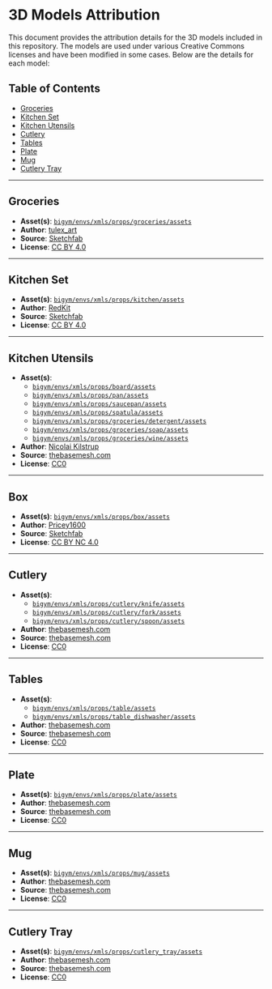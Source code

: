 # 3D Models Attribution

This document provides the attribution details for the 3D models included in this repository. The models are used under various Creative Commons licenses and have been modified in some cases. Below are the details for each model:

## Table of Contents

- [Groceries](#groceries)
- [Kitchen Set](#kitchen-set)
- [Kitchen Utensils](#kitchen-utensils)
- [Cutlery](#cutlery)
- [Tables](#tables)
- [Plate](#plate)
- [Mug](#mug)
- [Cutlery Tray](#cutlery-tray)

---

## Groceries

- **Asset(s)**: [`bigym/envs/xmls/props/groceries/assets`](https://github.com/chernyadev/bigym/tree/master/bigym/envs/xmls/props/groceries/assets)
- **Author**: [tulex_art](https://sketchfab.com/CassioFernandes)
- **Source**: [Sketchfab](https://skfb.ly/6RCNy)
- **License**: [CC BY 4.0](https://creativecommons.org/licenses/by/4.0/)

---

## Kitchen Set

- **Asset(s)**: [`bigym/envs/xmls/props/kitchen/assets`](https://github.com/chernyadev/bigym/tree/master/bigym/envs/xmls/props/kitchen/assets)
- **Author**: [RedKit](https://sketchfab.com/redkitpro)
- **Source**: [Sketchfab](https://skfb.ly/6SXBW)
- **License**: [CC BY 4.0](https://creativecommons.org/licenses/by/4.0/)

---

## Kitchen Utensils

- **Asset(s)**:
  - [`bigym/envs/xmls/props/board/assets`](https://github.com/chernyadev/bigym/tree/master/bigym/envs/xmls/props/board/assets)
  - [`bigym/envs/xmls/props/pan/assets`](https://github.com/chernyadev/bigym/tree/master/bigym/envs/xmls/props/pan/assets)
  - [`bigym/envs/xmls/props/saucepan/assets`](https://github.com/chernyadev/bigym/tree/master/bigym/envs/xmls/props/saucepan/assets)
  - [`bigym/envs/xmls/props/spatula/assets`](https://github.com/chernyadev/bigym/tree/master/bigym/envs/xmls/props/spatula/assets)
  - [`bigym/envs/xmls/props/groceries/detergent/assets`](https://github.com/chernyadev/bigym/tree/master/bigym/envs/xmls/props/groceries/detergent/assets)
  - [`bigym/envs/xmls/props/groceries/soap/assets`](https://github.com/chernyadev/bigym/tree/master/bigym/envs/xmls/props/groceries/soap/assets)
  - [`bigym/envs/xmls/props/groceries/wine/assets`](https://github.com/chernyadev/bigym/tree/master/bigym/envs/xmls/props/groceries/wine/assets)
- **Author**: [Nicolai Kilstrup](https://sketchfab.com/nkilstrup)
- **Source**: [thebasemesh.com](https://thebasemesh.com)
- **License**: [CC0](https://creativecommons.org/publicdomain/zero/1.0/)

---

## Box

- **Asset(s)**: [`bigym/envs/xmls/props/box/assets`](https://github.com/chernyadev/bigym/tree/master/bigym/envs/xmls/props/box/assets)
- **Author**: [Pricey1600](https://sketchfab.com/Pricey1600)
- **Source**: [Sketchfab](https://skfb.ly/6ZWFF)
- **License**: [CC BY NC 4.0](https://creativecommons.org/licenses/by-nc/4.0/)

---

## Cutlery

- **Asset(s)**:
  - [`bigym/envs/xmls/props/cutlery/knife/assets`](https://github.com/chernyadev/bigym/tree/master/bigym/envs/xmls/props/cutlery/knife/assets)
  - [`bigym/envs/xmls/props/cutlery/fork/assets`](https://github.com/chernyadev/bigym/tree/master/bigym/envs/xmls/props/cutlery/fork/assets)
  - [`bigym/envs/xmls/props/cutlery/spoon/assets`](https://github.com/chernyadev/bigym/tree/master/bigym/envs/xmls/props/cutlery/spoon/assets)
- **Author**: [thebasemesh.com](https://thebasemesh.com)
- **Source**: [thebasemesh.com](https://thebasemesh.com)
- **License**: [CC0](https://creativecommons.org/publicdomain/zero/1.0/)

---

## Tables

- **Asset(s)**:
  - [`bigym/envs/xmls/props/table/assets`](https://github.com/chernyadev/bigym/tree/master/bigym/envs/xmls/props/table/assets)
  - [`bigym/envs/xmls/props/table_dishwasher/assets`](https://github.com/chernyadev/bigym/tree/master/bigym/envs/xmls/props/table_dishwasher/assets)
- **Author**: [thebasemesh.com](https://thebasemesh.com)
- **Source**: [thebasemesh.com](https://thebasemesh.com)
- **License**: [CC0](https://creativecommons.org/publicdomain/zero/1.0/)

---

## Plate

- **Asset(s)**: [`bigym/envs/xmls/props/plate/assets`](https://github.com/chernyadev/bigym/tree/master/bigym/envs/xmls/props/plate/assets)
- **Author**: [thebasemesh.com](https://thebasemesh.com)
- **Source**: [thebasemesh.com](https://thebasemesh.com)
- **License**: [CC0](https://creativecommons.org/publicdomain/zero/1.0/)

---

## Mug

- **Asset(s)**: [`bigym/envs/xmls/props/mug/assets`](https://github.com/chernyadev/bigym/tree/master/bigym/envs/xmls/props/mug/assets)
- **Author**: [thebasemesh.com](https://thebasemesh.com)
- **Source**: [thebasemesh.com](https://thebasemesh.com)
- **License**: [CC0](https://creativecommons.org/publicdomain/zero/1.0/)

---

## Cutlery Tray

- **Asset(s)**: [`bigym/envs/xmls/props/cutlery_tray/assets`](https://github.com/chernyadev/bigym/tree/master/bigym/envs/xmls/props/cutlery_tray/assets)
- **Author**: [thebasemesh.com](https://thebasemesh.com)
- **Source**: [thebasemesh.com](https://thebasemesh.com)
- **License**: [CC0](https://creativecommons.org/publicdomain/zero/1.0/)

